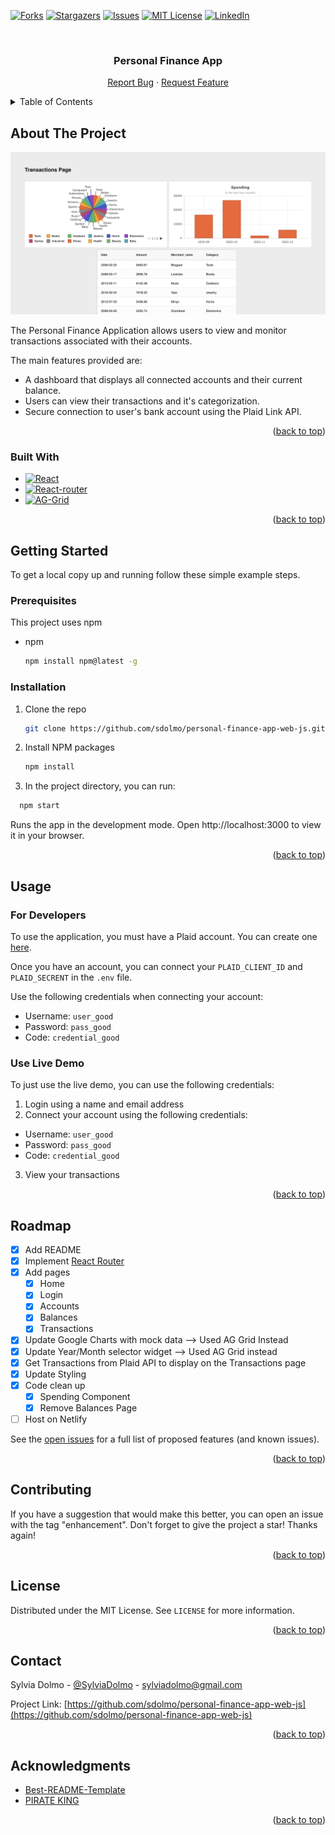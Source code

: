 <!-- Improved compatibility of back to top link: See: https://github.com/othneildrew/Best-README-Template/pull/73 -->

<a name="readme-top"></a>

<!--
*** Thanks for checking out the Best-README-Template. If you have a suggestion
*** that would make this better, please fork the repo and create a pull request
*** or simply open an issue with the tag "enhancement".
*** Don't forget to give the project a star!
*** Thanks again! Now go create something AMAZING! :D
-->

<!-- PROJECT SHIELDS -->
<!--
*** I'm using markdown "reference style" links for readability.
*** Reference links are enclosed in brackets [ ] instead of parentheses ( ).
*** See the bottom of this document for the declaration of the reference variables
*** for contributors-url, forks-url, etc. This is an optional, concise syntax you may use.
*** https://www.markdownguide.org/basic-syntax/#reference-style-links
-->

[![Forks][forks-shield]][forks-url]
[![Stargazers][stars-shield]][stars-url]
[![Issues][issues-shield]][issues-url]
[![MIT License][license-shield]][license-url]
[![LinkedIn][linkedin-shield]][linkedin-url]

<!-- PROJECT LOGO -->
<br />
<div align="center">
  <!-- <a href="">
    <img src="images/logo.png" alt="Logo" width="80" height="80">
  </a> -->

  <h3 align="center">Personal Finance App</h3>

  <p align="center">
    <a href="https://github.com/sdolmo/personal-finance-app-web-js/issues">Report Bug</a>
    ·
    <a href="https://github.com/sdolmo/personal-finance-app-web-js/issues">Request Feature</a>
  </p>
</div>

<!-- TABLE OF CONTENTS -->
<details>
  <summary>Table of Contents</summary>
  <ol>
    <li>
      <a href="#about-the-project">About The Project</a>
      <ul>
        <li><a href="#built-with">Built With</a></li>
      </ul>
    </li>
    <li>
      <a href="#getting-started">Getting Started</a>
      <ul>
        <li><a href="#prerequisites">Prerequisites</a></li>
        <li><a href="#installation">Installation</a></li>
      </ul>
    </li>
    <!-- <li><a href="#usage">Usage</a></li> -->
    <li><a href="#roadmap">Roadmap</a></li>
    <li><a href="#license">License</a></li>
    <li><a href="#contact">Contact</a></li>
    <li><a href="#acknowledgments">Acknowledgments</a></li>
  </ol>
</details>

<!-- ABOUT THE PROJECT -->

## About The Project

<img src="./src/images/personal-finance-app.png" />

The Personal Finance Application allows users to view and monitor transactions associated with their accounts.

The main features provided are:

- A dashboard that displays all connected accounts and their current balance.
- Users can view their transactions and it's categorization.
- Secure connection to user's bank account using the Plaid Link API.

<p align="right">(<a href="#readme-top">back to top</a>)</p>

### Built With

- [![React][React.js]][React-url]
- [![React-router][React-router]][React-router-url]
- [![AG-Grid][AG-Grid]][AG-Grid-url]

<p align="right">(<a href="#readme-top">back to top</a>)</p>

<!-- GETTING STARTED -->

## Getting Started

To get a local copy up and running follow these simple example steps.

### Prerequisites

This project uses npm

- npm
  ```sh
  npm install npm@latest -g
  ```

### Installation

1. Clone the repo
   ```sh
   git clone https://github.com/sdolmo/personal-finance-app-web-js.git
   ```
2. Install NPM packages
   ```sh
   npm install
   ```
3. In the project directory, you can run:

```sh
  npm start
```

Runs the app in the development mode.
Open http://localhost:3000 to view it in your browser.

<p align="right">(<a href="#readme-top">back to top</a>)</p>

<!-- USAGE EXAMPLES -->

## Usage

### For Developers

To use the application, you must have a Plaid account. You can create one [here](https://dashboard.plaid.com/signup).

Once you have an account, you can connect your `PLAID_CLIENT_ID` and `PLAID_SECRENT` in the `.env` file.

Use the following credentials when connecting your account:

- Username: `user_good`
- Password: `pass_good`
- Code: `credential_good`

### Use Live Demo

To just use the live demo, you can use the following credentials:

1. Login using a name and email address
2. Connect your account using the following credentials:

- Username: `user_good`
- Password: `pass_good`
- Code: `credential_good`

3. View your transactions
<p align="right">(<a href="#readme-top">back to top</a>)</p>

<!-- ROADMAP -->

## Roadmap

- [x] Add README
- [x] Implement [React Router](https://reactrouter.com/en/main)
- [x] Add pages
  - [x] Home
  - [x] Login
  - [x] Accounts
  - [x] Balances
  - [x] Transactions
- [x] Update Google Charts with mock data --> Used AG Grid Instead
- [x] Update Year/Month selector widget --> Used AG Grid instead
- [x] Get Transactions from Plaid API to display on the Transactions page
- [x] Update Styling
- [x] Code clean up
  - [x] Spending Component
  - [x] Remove Balances Page
- [ ] Host on Netlify

See the [open issues](https://github.com/sdolmo/personal-finance-app-web-js/issues) for a full list of proposed features (and known issues).

<p align="right">(<a href="#readme-top">back to top</a>)</p>

<!-- CONTRIBUTING -->

## Contributing

If you have a suggestion that would make this better, you can open an issue with the tag "enhancement".
Don't forget to give the project a star! Thanks again!

<p align="right">(<a href="#readme-top">back to top</a>)</p>

<!-- LICENSE -->

## License

Distributed under the MIT License. See `LICENSE` for more information.

<p align="right">(<a href="#readme-top">back to top</a>)</p>

<!-- CONTACT -->

## Contact

Sylvia Dolmo - [@SylviaDolmo](https://twitter.com/SylviaDolmo) - sylviadolmo@gmail.com

Project Link: [https://github.com/sdolmo/personal-finance-app-web-js](https://github.com/sdolmo/personal-finance-app-web-js)

<p align="right">(<a href="#readme-top">back to top</a>)</p>

<!-- ACKNOWLEDGMENTS -->

## Acknowledgments

- [Best-README-Template](https://github.com/othneildrew/Best-README-Template)
- [PIRATE KING](https://www.piratekingdom.com/projects/personal-finance-app-frontend)

<p align="right">(<a href="#readme-top">back to top</a>)</p>

<!-- MARKDOWN LINKS & IMAGES -->
<!-- https://www.markdownguide.org/basic-syntax/#reference-style-links -->

[forks-shield]: https://img.shields.io/github/forks/sdolmo/personal-finance-app-web-js.svg?style=for-the-badge
[forks-url]: https://github.com/sdolmo/personal-finance-app-web-js/forks
[stars-shield]: https://img.shields.io/github/stars/sdolmo/personal-finance-app-web-js.svg?style=for-the-badge
[stars-url]: https://github.com/sdolmo/personal-finance-app-web-js/stargazers
[issues-shield]: https://img.shields.io/github/issues/sdolmo/personal-finance-app-web-js.svg?style=for-the-badge
[issues-url]: https://github.com/sdolmo/personal-finance-app-web-js/issues
[license-shield]: https://img.shields.io/github/license/sdolmo/personal-finance-app-web-js.svg?style=for-the-badge
[license-url]: https://github.com/sdolmo/personal-finance-app-web-js/blob/main/LICENSE
[linkedin-shield]: https://img.shields.io/badge/-LinkedIn-black.svg?style=for-the-badge&logo=linkedin&colorB=555
[linkedin-url]: https://www.linkedin.com/in/sylviadolmo/
[React.js]: https://img.shields.io/badge/React-20232A?style=for-the-badge&logo=react&logoColor=61DAFB
[React-url]: https://reactjs.org/
[React-router]: https://img.shields.io/badge/React_Router-CA4245?style=for-the-badge&logo=react-router&color=white
[React-router-url]: https://reactrouter.com/
[AG-Grid]: https://img.shields.io/badge/AG_Grid-2B9348?style=for-the-badge&logo=ag-grid&logoColor=white
[AG-Grid-url]: https://www.ag-grid.com/

<!-- [product-screenshot]: images/screenshot.png -->
